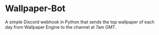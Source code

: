  # Wallpaper-Bot

A simple Discord webhook in Python that sends the top wallpaper of each day from Wallpaper Engine to the channel at 7am GMT.
